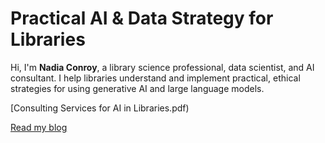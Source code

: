 

# Practical AI & Data Strategy for Libraries

Hi, I'm **Nadia Conroy**, a library science professional, data scientist, and AI consultant. I help libraries understand and implement practical, ethical strategies for using generative AI and large language models.

[Consulting Services for AI in Libraries.pdf)

[Read my blog](blog)
